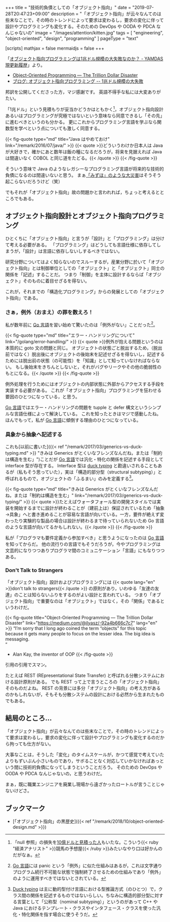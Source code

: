 +++
title = "技術的負債としての「オブジェクト指向」"
date =  "2019-07-28T20:47:23+09:00"
description = "「オブジェクト指向」が云々なんてのは些末なことで，その時のトレンドによって要求は変わるし，要求の変化に伴って設計やプログラミングも変化する。そのための DevOps や OODA や PDCA なんじゃないの"
image = "/images/attention/kitten.jpg"
tags = [ "engineering", "object-oriented", "design", "programming" ]
pageType = "text"

[scripts]
  mathjax = false
  mermaidjs = false
+++

「[オブジェクト指向プログラミングは1兆ドル規模の大失敗なのか？ - YAMDAS現更新履歴](https://yamdas.hatenablog.com/entry/20190723/isoopdisaster)」より。

- [Object-Oriented Programming — The Trillion Dollar Disaster](https://medium.com/codeiq/-92a4b666c7c7)
- [ブログ: オブジェクト指向プログラミング -- 1兆ドル規模の大失敗](https://okuranagaimo.blogspot.com/2019/07/1.html)

邦訳を公開してくださった方，マジ感謝です。
英語不得手な私には大変ありがたい。

「1兆ドル」という見積もりが妥当かどうかはともかく[^ns1]，オブジェクト指向設計あるいはプログラミングが究極ではないという意味なら同意できるし「その先」に進むべきというのも分かる。
更にこれからプログラミング言語を学ぶなら関数型を学べという点についても激しく同意する。

[^ns1]: 「null 参照」の損失を[10億ドルと見積った人](https://en.wikipedia.org/wiki/Tony_Hoare "Tony Hoare - Wikipedia")もいたな。こういう{{< ruby "経済アナリスト" >}}競馬の予想屋{{< /ruby >}}みたいなやり口は好かんのだがなぁ。

{{< fig-quote type="md" title="Java はやめておけ" link="/remark/2016/07/java/" >}}
{{< quote >}}どういうわけか日本人は Java が大好きで，確かにあと数年は飯の種になるだろうが，将来を見据えれば Java は間違いなく COBOL と同じ道をたどる。{{< /quote >}}
{{< /fig-quote >}}

そういう意味で Java のようなレガシーなプログラミング言語が将来的な技術的負債になるのは間違いないと思う。
まぁ[「みずほ」のような大災害](https://note.mu/tsukamoto/n/n66e1be6b616b "みずほ銀行の新基幹システムが全面稼働へ｜塚本 牧生｜note")はそうそう起こらないだろうけど（笑）

でもそれが「オブジェクト指向」故の問題かと言われれば，ちょっと考えるとところでもある。

## オブジェクト指向設計とオブジェクト指向プログラミング

ひとくちに「オブジェクト指向」と言うが「設計」と「プログラミング」は分けて考える必要がある。
「プログラミング」はどうしても言語仕様に依存してしまうが，「設計」は言語に依存しないしするべきではない。

研究分野についてはよく知らないのでスルーするが，産業分野に於いて「オブジェクト指向」とは制御単位としての「オブジェクト」と「オブジェクト」同士の関係を「記述」することだ。
つまり「制御」を主体に設計するならば「オブジェクト」そのものに着目せざるを得ない。

これが，それまでの「構造化プログラミング」からの発展としての「オブジェクト指向」である。

### さぁ，例外（おまえ）の罪を数えろ！

私が数年前に [Go 言語]を習い始めて驚いたのは「例外がない」ことだった[^pa1]。

[^pa1]: [Go 言語]には panic という「例外」に似た仕組みはあるが，これは文字通りプログラム続行不可能な状態で強制終了させるための仕組みであり「例外」のように運用すべきではないとされている。

{{< fig-quote type="md" title="エラー・ハンドリングについて" link="/golang/error-handling/" >}}
{{< quote >}}例外が抱える問題というのは本質的に goto 文の問題と同じ。 オブジェクトの状態ごと脱出するため，（脱出前ではなく）脱出後にオブジェクトの後始末を記述せざるを得ないし，記述するためには脱出前の状態（の可能性）を「知識」として知っていなければならない。 もし後始末をきちんとしないと，それがバグやリークやその他の脆弱性のもとになる。{{< /quote >}}
{{< /fig-quote >}}

例外処理を行うためにはオブジェクトの内部状態に外部からアクセスする手段を実装する必要がある。
これが「オブジェクト指向」プログラミングを狂わせる要因のひとつになっている，と思う。

[Go 言語]ではエラー・ハンドリングの問題を tupple と defer 構文というシンプルな言語仕様によって解決している。
これを知ったときはマジで感動したね。
ほんでもって，私が [Go 言語]に傾倒する理由のひとつになっている。

### 具象から抽象へ記述する

これも[以前に書いた]({{< ref "/remark/2017/03/generics-vs-duck-typing.md" >}} "きみは Generics がとくいなフレンズなんだね，または「制約は構造を生む」")ことだが [Go 言語]では汎化・特化の関係を記述する手段として interface 型が存在する。
Interface 型は [duck typing](https://en.wikipedia.org/wiki/Duck_typing "Duck typing - Wikipedia") と勘違いされることもあるが（私もそう思っていた），実は「構造的部分型（structural subtyping）」と呼ばれるもので，オブジェクトの「ふるまい」のみを定義する[^dt1]。

[^dt1]: [Duck typing](https://en.wikipedia.org/wiki/Duck_typing "Duck typing - Wikipedia") は主に動的型付け言語における型推論方式（のひとつ）で，クラス間の関係を記述するものではないらしい。ちなみに構造的部分型に対する言葉として「公称型（nominal subtyping）」というのがあって C++ や Java におけるテンプレート・クラスやインタフェース・クラスを使った汎化・特化関係を指す場合に使うそうだ。

{{< fig-quote type="md" title="きみは Generics がとくいなフレンズなんだね，または「制約は構造を生む」" link="/remark/2017/03/generics-vs-duck-typing/" >}}
{{< quote >}}たとえばウォータフォール型の開発スタイルでは実装を開始するまでに設計が終わることが（建前上は）保証されているため「抽象→具象」へと書き進めることが容易な言語が向いている。一方，要件が絶えず変わったり実験的な製品の場合は設計が終わるまで待っていられないため Go 言語のような言語が向いてるかもしれない。{{< /quote >}}
{{< /fig-quote >}}

私が「プログラマも要件定義から参加すべき」と思うようになったのは [Go 言語]を知ってからだ。
他の流行りの言語でもそうだろうが，今やプログラミングは文芸的になりつつありプログラマ間のコミュニケーション「言語」にもなりつつある。

### Don't Talk to Strangers

「オブジェクト指向」設計およびプログラミングには {{< quote lang="en" >}}don't talk to strangers{{< /quote >}} の原則があり，いわゆる「友達の友達」のことは知らないふりをするのがよい設計と言われている。
つまり「オブジェクト指向」で重要なのは「オブジェクト」ではなく，その「関係」であるというわけだ。

{{< fig-quote title="Object-Oriented Programming — The Trillion Dollar Disaster" link="https://medium.com/@ilyasz/-92a4b666c7c7" lang="en" >}}
<q>I’m sorry that I long ago coined the term “objects” for this topic because it gets many people to focus on the lesser idea. The big idea is messaging.<br>
- Alan Kay, the inventor of OOP</q>
{{< /fig-quote >}}

引用の引用でスマン。

たとえば REST (REpresentational State Transfer) と呼ばれる分散システムにおける設計原則がある。
でも REST って上で言うところの「オブジェクト指向」そのものだよね。
REST の背景には多分「オブジェクト指向」の考え方があるのかもしれないが，そもそも分散システムの設計における必然から生まれたものでもある。

## 結局のところ...

「オブジェクト指向」が云々なんてのは些末なことで，その時のトレンドによって要求は変わるし，要求の変化に伴って設計やプログラミングも変化するのだから拘っても仕方がない。

大事なことは，そうした「変化」のタイムスケールが，かつて感覚で考えていたよりもずいぶん小さいものであり，サボることなく対応していかなければあっという間に技術的負債になってしまうということだろう。
そのための DevOps や OODA や PDCA なんじゃないの，と思うわけだ。

まぁ，既に職業エンジニアを廃業し現場から遠ざかったロートルが言うことじゃないけどさ。

## ブックマーク

- [「オブジェクト指向」の黒歴史]({{< ref "/remark/2018/10/object-oriented-design.md" >}})

[Go 言語]: https://golang.org/ "The Go Programming Language"

